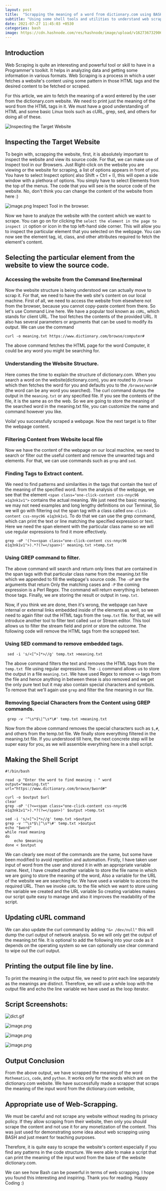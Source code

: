 ```yaml
---
layout: post
title:  "Scrapping the meaning of a word from dictionary.com using BASH script."
subtitle: "Using some shell tools and utilities to understand web scrapping and making a script to scrap a webpage."
date: 2021-07-27 11:45:03 +0530
categories: bash
image: https://cdn.hashnode.com/res/hashnode/image/upload/v1627367329063/dabJLKcD-.png?w=1600&h=840&fit=crop&crop=entropy&auto=compress
---
```


## Introduction

Web Scraping is quite an interesting and powerful tool or skill to have in a Programmer's toolkit.  It helps in analyzing data and getting some information in various formats. Web Scraping is a process in which a user fetches a website's content using some pattern in those HTML tags and the desired content to be fetched or scraped.

For this article, we aim to fetch the meaning of a word entered by the user from the dictionary.com website. We need to print just the meaning of the word from the HTML tags in it. We must have a good understanding of HTML and some basic Linux tools such as cURL, grep, sed, and others for doing all of these. 

![Inspecting the Target Website](https://cdn.hashnode.com/res/hashnode/image/upload/v1625737499658/FGLusWSII.png)

## Inspecting the Target Website

To begin with, scrapping the website, first, it is absolutely important to inspect the website and view its source code. For that, we can make use of Inspect tool in our Browsers. Just Right-click on the website you are viewing or the website for scraping, a list of options appears in front of you. You have to select Inspect option( also Shift + Ctrl + I), this will open a side window with a plethora of options. You simply have to select Elements from the top of the menus. The code that you will see is the source code of the website. No, don't think you can change the content of the website from here :)

![image.png](https://cdn.hashnode.com/res/hashnode/image/upload/v1625737510444/KonUrEpcq-.png)
Inspect Tool in the browser.

Now we have to analyze the website with the content which we want to scrape. You can go on for clicking the `select the element in the page to inspect it` option or icon in the top left-hand side corner. This will allow you to inspect the particular element that you selected on the webpage. You can now see the element tag, id, class, and other attributes required to fetch the element's content.


## Selecting the particular element from the website to view the source code.


### Accessing the website from the Command line/terminal

Now the website structure is being understood we can actually move to scrap it. For that, we need to have the web site's content on our local machine. First of all, we need to access the website from elsewhere not from the browser, because you cannot copy-paste content from there. So let's use Command Line here. We have a popular tool known as `cURL`, which stands for client URL. The tool fetches the contents of the provided URL. It also has several parameters or arguments that can be used to modify its output. We can use the command

```
curl -o meaning.txt https://www.dictionary.com/browse/computer#
```

The above command fetches the HTML page for the word Computer, it could be any word you might be searching for.

### Understanding the Website Structure.

Here comes the time to explain the structure of dictionary.com. When you search a word on the website(dictionary.com), you are routed to `/browse` which then fetches the word for you and defaults you to the `/browse/word#` (the word can be any word you searched). The curl command dumps the output in the `meaning.txt` or any specified file. If you see the contents of the file, it is the same as on the web.  So we are going to store the meaning of the searched word in the meaning.txt file, you can customize the name and command however you like.

Voila! you successfully scraped a webpage. Now the next target is to filter the webpage content.

### Filtering Content from Website local file

Now we have the content of the webpage on our local machine, we need to search or filter out the useful content and remove the unwanted tags and elements. For that, we can use commands such as `grep` and `sed`. 

### Finding Tags to Extract content.

We need to find patterns and similarities in the tags that contain the text of the meaning of the specified word. from the analysis of the webpage, we see that the element `<span class="one-click-content css-nnyc96 e1q3nk1v1">` contains the actual meaning. We just need the basic meaning, we may not need examples and long lengthy definitions on our Terminal, So we will go with filtering out the span tag with a class called `one-click-content css-nnyc96 e1q3nk1v1`. To do that we can use the grep command, which can print the text or line matching the specified expression or text. Here we need the span element with the particular class name so we will use regular expressions to find it more effectively.

```
grep -oP '(?<=<span class="one-click-content css-nnyc96 e1q3nk1v1">).*?(?=</span>)' meaning.txt >temp.txt 
```

### Using GREP command to filter.

The above command will search and return only lines that are contained in the span tags with that particular class name from the meaning.txt file which we appended to fill the webpage's source code. The `-oP` are the arguments that return Only the matching cases and `-P` the coming expression is a Perl Regex. The command will return everything in between those tags. Finally, we are storing the result or output in `temp.txt`. 

Now, if you think we are done, then it's wrong, the webpage can have internal or external links embedded inside of the elements as well, so we need to again filter out the HTML tags from the `temp.txt` file. for that, we will introduce another tool to filter text called `sed` or Stream editor. This tool allows us to filter the stream field and print or store the outcome. The following code will remove the HTML tags from the scrapped text.

### Using SED command to remove embedded tags.

```
 sed -i 's/<[^>]*>//g' temp.txt >meaning.txt
```
The above command filters the text and removes the HTML tags from the `temp.txt `file using regular expressions. The `-i` command allows us to store the output in a file `meaning.txt`.  We have used Regex to remove `<>` tags from the file and hence anything in between these is also removed and we get the only pure text but it may also contain special characters and symbols. To remove that we'll again use `grep` and filter the fine meaning in our file.

### Removing Special Characters from the Content using GREP commands.
```
 grep -v '^\s*$\|^\s*\#' temp.txt >meaning.txt
```

Now from the above command removes the special characters such as `$,#`, and others from the temp.txt file. We finally store everything filtered in the meaning.txt file. If you understood till here, the next concrete step will be super easy for you, as we will assemble everything here in a shell script.

## Making the Shell Script
```
#!/bin/bash

read -p "Enter the word to find meaning : " word
output="meaning.txt"
url="https://www.dictionary.com/browse/$word#"

curl -o $output $url 
clear
grep -oP '(?<=<span class="one-click-content css-nnyc96 e1q3nk1v1">).*?(?=</span>)' $output >temp.txt 

sed -i 's/<[^>]*>//g' temp.txt >$output
grep -v '^\s*$\|^\s*\#' temp.txt >$output
echo "$word"
while read meaning 
do
	echo $meaning
done < $output
```

We can clearly see most of the commands are the same, but some have been modified to avoid repetition and automation. Firstly, I have taken user input of word from the user and stored it in with an appropriate variable name.  Next, I have created another variable to store the file name in which we are going to store the meaning of the word, Also a variable for the URL of the website we are searching for. We have used a variable to access the required URL. Then we invoke `cURL` to the file which we want to store using the variable we created and the URL variable So creating variables makes our script quite easy to manage and also it improves the readability of the script. 

## Updating cURL command

We can also update the curl command by adding `"&> /dev/null"` this will dump the curl output of network analysis. So we will only get the output of the meaning.txt file.  It is optional to add the following into your code as it depends on the operating system so we can optionally use clear command to wipe out the curl output.

## Printing the output file line by line.

To print the meaning in the output file, we need to print each line separately as the meanings are distinct. Therefore, we will use a while loop with the output file and echo the line variable we have used as the loop iterator.

## Script Screenshots:


![dict.gif](https://cdn.hashnode.com/res/hashnode/image/upload/v1627366344193/We_heehuL.gif)


![image.png](https://cdn.hashnode.com/res/hashnode/image/upload/v1627365131696/YH8Vaqoh_.png)


![image.png](https://cdn.hashnode.com/res/hashnode/image/upload/v1627365274090/D9IETfRAh.png)


![image.png](https://cdn.hashnode.com/res/hashnode/image/upload/v1627365304653/A9AXuHDH8.png)
 

## Output Conclusion

From the above output, we have scrapped the meaning of the word `Mathematics`, `code`, and `python`.  It works only for the words which are on the dictionary.com website. We have successfully made a scrapper that scraps the meaning of the input word from the dictionary.com website, 

## Appropriate use of Web-Scrapping.

We must be careful and not scrape any website without reading its privacy policy. If they allow scraping from their website, then only you should scrape the content and not use it for any monetization of the content. This was just used for demonstrating some idea about web scrapping using BASH and just meant for teaching purposes.

Therefore, it is quite easy to scrape the website's content especially if you find any patterns in the code structure. We were able to make a script that can print the meaning of the input word from the base of the website dictionary.com.

We can see how Bash can be powerful in terms of web scrapping. I hope you found this interesting and inspiring. Thank you for reading. Happy Coding :)
